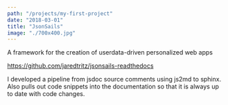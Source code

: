 ```yaml
---
path: "/projects/my-first-project"
date: "2018-03-01"
title: "JsonSails"
image: "./700x400.jpg"
---
```


A framework for the creation of userdata-driven personalized web apps
<!-- end excerpt -->

https://github.com/jaredtritz/jsonsails-readthedocs

I developed a pipeline from jsdoc source comments using js2md to sphinx. Also pulls out code snippets into the documentation so that it is always up to date with code changes.
